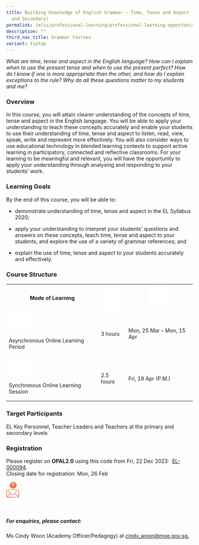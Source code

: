 ```yaml
---
title: Building Knowledge of English Grammar – Time, Tense and Aspect (Primary
  and Secondary)
permalink: /elis/professional-learning/professional-learning-opportunities/time-tense-and-aspect/
description: ""
third_nav_title: Grammar Courses
variant: tiptap
---
```

<p><em>What are time, tense and aspect in the English language? How can I explain when to use the present tense and when to use the present perfect? How do I know if one is more appropriate than the other, and how do I explain exceptions to the rule? Why do all these questions matter to my students and me?</em>
</p>
<h3>Overview</h3>
<p>In this course, you will attain clearer understanding of the concepts
of time, tense and aspect in the English language. You will be able to
apply your understanding to teach these concepts accurately and enable
your students to use their understanding of time, tense and aspect to listen,
read, view, speak, write and represent more effectively. You will also
consider ways to use educational technology in blended learning contexts
to support active learning in participatory, connected and reflective classrooms.
For your learning to be meaningful and relevant, you will have the opportunity
to apply your understanding through analysing and responding to your students’
work.</p>
<h3>Learning Goals</h3>
<p>By the end of this course, you will be able to:</p>
<ul data-tight="true" class="tight">
<li>
<p>demonstrate understanding of time, tense and aspect in the EL Syllabus
2020;</p>
</li>
<li>
<p>apply your understanding to interpret your students’ questions and answers
on these concepts, teach time, tense and aspect to your students, and explore
the use of a variety of grammar references; and</p>
</li>
<li>
<p>explain the use of time, tense and aspect to your students accurately
and effectively.</p>
</li>
</ul>
<h3>Course Structure</h3>
<table style="minWidth: 75px">
<colgroup>
<col>
<col>
<col>
</colgroup>
<tbody>
<tr>
<th rowspan="1" colspan="1">
<p>Mode of Learning</p>
</th>
<th rowspan="1" colspan="1">
<div class="isomer-image-wrapper">
<img style="width:50px" height="auto" width="100%" alt="Picture7" src="/images/picture7.png">
</div>
</th>
<th rowspan="1" colspan="1">
<div class="isomer-image-wrapper">
<img style="width:60px" height="auto" width="100%" alt="Picture8" src="/images/picture8.png">
</div>
</th>
</tr>
<tr>
<td rowspan="1" colspan="1">
<div class="isomer-image-wrapper">
<img style="width:60px" height="auto" width="100%" alt="Picture9" src="/images/picture9.png">
</div>
<p>Asynchronous Online Learning Period</p>
</td>
<td rowspan="1" colspan="1">
<p>3 hours</p>
</td>
<td rowspan="1" colspan="1">
<p>Mon, 25 Mar – Mon, 15 Apr</p>
</td>
</tr>
<tr>
<td rowspan="1" colspan="1">
<div class="isomer-image-wrapper">
<img style="width:60px" height="auto" width="100%" alt="Picture10" src="/images/picture10.png">
</div>
<p>Synchronous Online Learning Session</p>
</td>
<td rowspan="1" colspan="1">
<p>2.5 hours</p>
</td>
<td rowspan="1" colspan="1">
<p>Fri, 19 Apr (P.M.)</p>
</td>
</tr>
</tbody>
</table>
<p></p>
<h3>Target Participants</h3>
<p>EL Key Personnel, Teacher Leaders and Teachers at the primary and secondary
levels</p>
<h3>Registration</h3>
<p>Please register on&nbsp;<strong>OPAL2.0</strong>&nbsp;using this code
from Fri, 22 Dec 2023:&nbsp; <a href="https://www.opal2.moe.edu.sg/app/learner/detail/course/a2847929-8889-476b-9205-72e934cc9f51" rel="noopener noreferrer nofollow" target="_blank">EL-000094</a>.
<br>Closing date for registration: Mon, 26 Feb</p>
<div class="isomer-image-wrapper">
<img style="width:7%" height="auto" width="100%" src="/images/picture17.png">
</div>
<p>
<br>
</p>
<h5>For enquiries, please contact:</h5>
<p>Ms Cindy Woon (Academy Officer/Pedagogy) at <a href="mailto:cindy_woon@moe.gov.sg" rel="noopener noreferrer nofollow" target="_blank">cindy_woon@moe.gov.sg.</a>
</p>